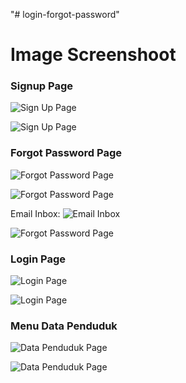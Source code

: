 "# login-forgot-password" 

# Image Screenshoot 

### Signup Page
![Sign Up Page](img/signup-1.jpg "Sign Up Page")

![Sign Up Page](img/signup-2.jpg "Sign Up Page")


### Forgot Password Page
![Forgot Password Page](img/forgot-password-1.jpg "Forgot Password Page")

![Forgot Password Page](img/forgot-password-2.jpg "Forgot Password Page")

Email Inbox:
![Email Inbox](img/forgot-password-3.jpg "Email Inbox")

![Forgot Password Page](img/forgot-password-4.jpg "Forgot Password Page")


### Login Page
![Login Page](img/login-1.jpg "Login Page")

![Login Page](img/login-2.jpg "Login Page")


### Menu Data Penduduk
![Data Penduduk Page](img/penduduk1.jpg "Data Penduduk Page")

![Data Penduduk Page](img/penduduk2.jpg "Data Penduduk Page")